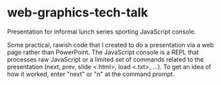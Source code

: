 # web-graphics-tech-talk
Presentation for informal lunch series sporting JavaScript console.

Some practical, rawish code that I created to do a presentation via a web page rather than PowerPoint. The JavaScript console is a REPL that processes raw JavaScript or a limited set of commands related to the presentation (next, prev, slide <.html>, load <.txt>, ...). To get an idea of how it worked, enter "next" or "n" at the command prompt.
